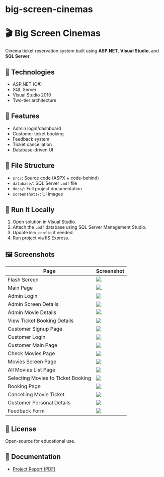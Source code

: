 # big-screen-cinemas
# 🎬 Big Screen Cinemas

Cinema ticket reservation system built using **ASP.NET**, **Visual Studio**, and **SQL Server**.

## 🔧 Technologies
- ASP.NET (C#)
- SQL Server
- Visual Studio 2010
- Two-tier architecture

## 🧪 Features
- Admin login/dashboard
- Customer ticket booking
- Feedback system
- Ticket cancellation
- Database-driven UI

## 📁 File Structure
- `src/`: Source code (ASPX + code-behind)
- `database/`: SQL Server `.mdf` file
- `docs/`: Full project documentation
- `screenshots/`: UI images

## 🚀 Run It Locally
1. Open solution in Visual Studio.
2. Attach the `.mdf` database using SQL Server Management Studio.
3. Update `Web.config` if needed.
4. Run project via IIS Express.

## 🖼 Screenshots

| Page | Screenshot |
|------|------------|
| Flash Screen | ![](screenshots/splash-screen.png). |
| Main Page | ![](screenshots/main-page.png). |
| Admin Login | ![](screenshots/admin-main-page.png) |
| Admin Screen Details | ![](screenshots/admin-screen-details.png) |
| Admin Movie Details | ![](screenshots/admin-movie-details.png). |
| View Ticket Booking Details | ![](screenshots/ticket-booking-details.png) |
| Customer Signup Page | ![](screenshots/customer-signup.png) |
| Customer Login | ![](screenshots/customer-login.png) |
| Customer Main Page | ![](screenshots/customer-main.png) |
| Check Movies Page | ![](screenshots/check-movies.png) |
| Movies Screen Page | ![](screenshots/movies-screen.png) |
| All Movies List Page | ![](screenshots/movies-list.png) |
| Selecting Movies fo Ticket Booking | ![](screenshots/select-movie-booking.png) |
| Booking Page | ![](screenshots/booking-ticket.png) |
| Cancelling Movie Ticket | ![](screenshots/cancel-ticket.png) |
| Customer Personal Details | ![](screenshots/customer-profile.png) |
| Feedback Form | ![](screenshots/feedback-form.png) |




## 📄 License
Open-source for educational use.

## 📄 Documentation

- [Project Report (PDF)](docs/Project_Report.pdf)

